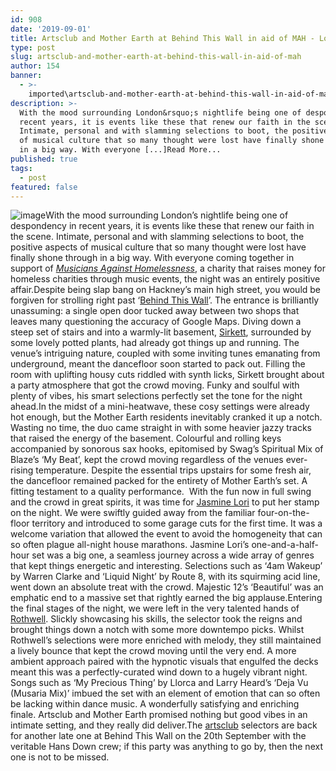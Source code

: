 ```yaml
---
id: 908
date: '2019-09-01'
title: Artsclub and Mother Earth at Behind This Wall in aid of MAH - Loose Lips
type: post
slug: artsclub-and-mother-earth-at-behind-this-wall-in-aid-of-mah
author: 154
banner:
  - >-
    imported\artsclub-and-mother-earth-at-behind-this-wall-in-aid-of-mah\image908.jpeg
description: >-
  With the mood surrounding London&rsquo;s nightlife being one of despondency in
  recent years, it is events like these that renew our faith in the scene.
  Intimate, personal and with slamming selections to boot, the positive aspects
  of musical culture that so many thought were lost have finally shone through
  in a big way. With everyone [...]Read More...
published: true
tags:
  - post
featured: false
---
```

![image](../imported\artsclub-and-mother-earth-at-behind-this-wall-in-aid-of-mah\image908.jpeg)With the mood surrounding London’s nightlife being one of despondency in recent years, it is events like these that renew our faith in the scene. Intimate, personal and with slamming selections to boot, the positive aspects of musical culture that so many thought were lost have finally shone through in a big way. With everyone coming together in support of [_Musicians Against Homelessness_](https://business.facebook.com/mahgigs/), a charity that raises money for homeless charities through music events, the night was an entirely positive affair.Despite being slap bang on Hackney’s main high street, you would be forgiven for strolling right past ‘[Behind This Wall](http://www.behindthiswall.com/)’. The entrance is brilliantly unassuming: a single open door tucked away between two shops that leaves many questioning the accuracy of Google Maps. Diving down a steep set of stairs and into a warmly-lit basement, [Sirkett](https://soundcloud.com/sirkett), surrounded by some lovely potted plants, had already got things up and running. The venue’s intriguing nature, coupled with some inviting tunes emanating from underground, meant the dancefloor soon started to pack out. Filling the room with uplifting housy cuts riddled with synth licks, Sirkett brought about a party atmosphere that got the crowd moving. Funky and soulful with plenty of vibes, his smart selections perfectly set the tone for the night ahead.In the midst of a mini-heatwave, these cosy settings were already hot enough, but the Mother Earth residents inevitably cranked it up a notch. Wasting no time, the duo came straight in with some heavier jazzy tracks that raised the energy of the basement. Colourful and rolling keys accompanied by sonorous sax hooks, epitomised by Swag’s Spiritual Mix of Blaze’s ‘My Beat’, kept the crowd moving regardless of the venues ever-rising temperature. Despite the essential trips upstairs for some fresh air, the dancefloor remained packed for the entirety of Mother Earth’s set. A fitting testament to a quality performance.  With the fun now in full swing and the crowd in great spirits, it was time for [Jasmine Lori](https://soundcloud.com/jasminegrayling) to put her stamp on the night. We were swiftly guided away from the familiar four-on-the-floor territory and introduced to some garage cuts for the first time. It was a welcome variation that allowed the event to avoid the homogeneity that can so often plague all-night house marathons. Jasmine Lori’s one-and-a-half-hour set was a big one, a seamless journey across a wide array of genres that kept things energetic and interesting. Selections such as ‘4am Wakeup’ by Warren Clarke and ‘Liquid Night’ by Route 8, with its squirming acid line, went down an absolute treat with the crowd. Majestic 12’s ‘Beautiful’ was an emphatic end to a massive set that rightly earned the big applause.Entering the final stages of the night, we were left in the very talented hands of [Rothwell](https://soundcloud.com/joe-rothwell-2). Slickly showcasing his skills, the selector took the reigns and brought things down a notch with some more downtempo picks. Whilst Rothwell’s selections were more enriched with melody, they still maintained a lively bounce that kept the crowd moving until the very end. A more ambient approach paired with the hypnotic visuals that engulfed the decks meant this was a perfectly-curated wind down to a hugely vibrant night. Songs such as ‘My Precious Thing’ by Llorca and Larry Heard’s ‘Deja Vu (Musaria Mix)’ imbued the set with an element of emotion that can so often be lacking within dance music. A wonderfully satisfying and enriching finale. Artsclub and Mother Earth promised nothing but good vibes in an intimate setting, and they really did deliver.The [artsclub](https://www.facebook.com/artsclubldn/) selectors are back for another late one at Behind This Wall on the 20th September with the veritable Hans Down crew; if this party was anything to go by, then the next one is not to be missed.